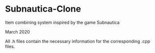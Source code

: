 # Subnautica-Clone
Item combining system inspired by the game Subnautica

March 2020

All .h files contain the necessary information for the corresponding .cpp files.

